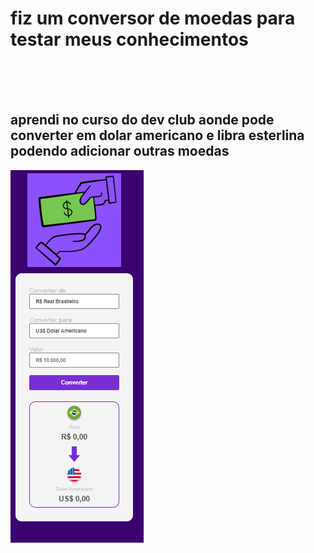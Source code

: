 <h1>fiz um conversor de moedas para testar meus conhecimentos</h1>
<br>
<br>
<br>
<h2>aprendi no curso do dev club aonde pode converter em dolar americano e libra esterlina podendo adicionar outras moedas</h2>
<img src="assets/Captura de tela 2025-10-19 104808.png"/>
